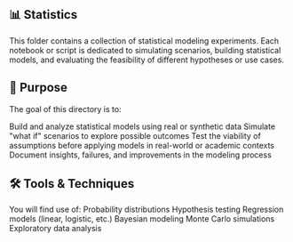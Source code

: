 ## 📊 Statistics
This folder contains a collection of statistical modeling experiments. Each notebook or script is dedicated to simulating scenarios, building statistical models, and evaluating the feasibility of different hypotheses or use cases.

## 🎯 Purpose
The goal of this directory is to:

Build and analyze statistical models using real or synthetic data
Simulate "what if" scenarios to explore possible outcomes
Test the viability of assumptions before applying models in real-world or academic contexts
Document insights, failures, and improvements in the modeling process

## 🛠️ Tools & Techniques
You will find use of:
Probability distributions
Hypothesis testing
Regression models (linear, logistic, etc.)
Bayesian modeling
Monte Carlo simulations
Exploratory data analysis



